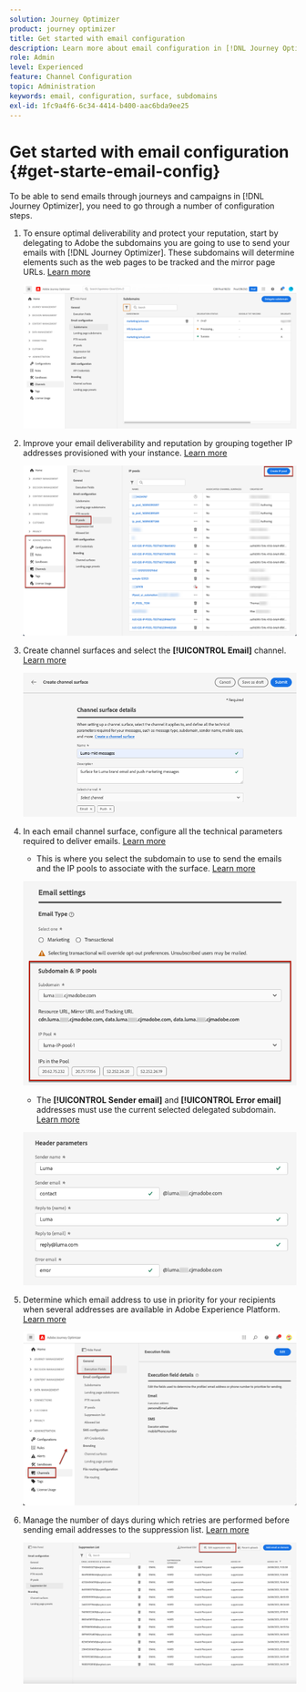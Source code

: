 ```yaml
---
solution: Journey Optimizer
product: journey optimizer
title: Get started with email configuration
description: Learn more about email configuration in [!DNL Journey Optimizer]
role: Admin
level: Experienced
feature: Channel Configuration
topic: Administration
keywords: email, configuration, surface, subdomains
exl-id: 1fc9a4f6-6c34-4414-b400-aac6bda9ee25
---
```

# Get started with email configuration {#get-starte-email-config}

To be able to send emails through journeys and campaigns in [!DNL Journey Optimizer], you need to go through a number of configuration steps.

1. To ensure optimal deliverability and protect your reputation, start by delegating to Adobe the subdomains you are going to use to send your emails with [!DNL Journey Optimizer]. These subdomains will determine elements such as the web pages to be tracked and the mirror page URLs. [Learn more](../configuration/about-subdomain-delegation.md)

    ![](../configuration/assets/subdomain-list.png)

1. Improve your email deliverability and reputation by grouping together IP addresses provisioned with your instance. [Learn more](../configuration/ip-pools.md)

    ![](../configuration/assets/ip-pool-create.png)

1. Create channel surfaces and select the **[!UICONTROL Email]** channel. [Learn more](../configuration/channel-surfaces.md)


    ![](../configuration/assets/preset-general.png)

1. In each email channel surface, configure all the technical parameters required to deliver emails. [Learn more](email-settings.md)

    * This is where you select the subdomain to use to send the emails and the IP pools to associate with the surface. [Learn more](email-settings.md#subdomains-and-ip-pools)

    ![](assets/preset-subdomain-ip-pool.png)
    
    * The **[!UICONTROL Sender email]** and **[!UICONTROL Error email]** addresses must use the current selected delegated subdomain. [Learn more](email-settings.md#email-header)

    ![](assets/preset-header.png)

1. Determine which email address to use in priority for your recipients when several addresses are available in Adobe Experience Platform. [Learn more](../configuration/primary-email-addresses.md)

    ![](../configuration/assets/primary-address-execution-fields.png)

1. Manage the number of days during which retries are performed before sending email addresses to the suppression list. [Learn more](../configuration/manage-suppression-list.md)

    ![](../configuration/assets/suppression-list-edit-retries.png)
